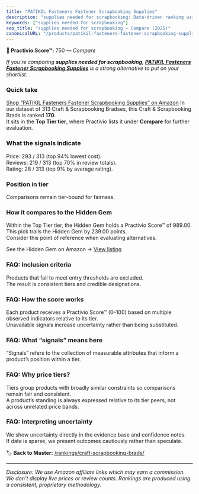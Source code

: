 ```yaml
---
title: "PATIKIL Fasteners Fastener Scrapbooking Supplies"
description: "supplies needed for scrapbooking: Data-driven ranking using the Practivio Score™. Positioned by quality, value, demand, findability, momentum."
keywords: ["supplies needed for scrapbooking"]
seo_title: "supplies needed for scrapbooking — Compare (2025)"
canonicalURL: "/products/patikil-fasteners-fastener-scrapbooking-supplies-B0DSP1QPQC/"
---
```


**🛒 Practivio Score™:** 750 — _Compare_


*If you're comparing **supplies needed for scrapbooking**, **[PATIKIL Fasteners Fastener Scrapbooking Supplies](https://www.amazon.com/dp/B0DSP1QPQC?tag=practivio-20)** is a strong alternative to put on your shortlist.*
### Quick take
[Shop “PATIKIL Fasteners Fastener Scrapbooking Supplies” on Amazon](https://www.amazon.com/dp/B0DSP1QPQC?tag=practivio-20)
In our dataset of 313 Craft & Scrapbooking Bradses, this Craft & Scrapbooking Brads is ranked **170**.  
It sits in the **Top Tier tier**, where Practivio lists it under **Compare** for further evaluation.

### What the signals indicate
Price: 293 / 313 (top 94% lowest cost).  
Reviews: 219 / 313 (top 70% in review totals).  
Rating: 28 / 313 (top 9% by average rating).  

### Position in tier
Comparisons remain tier-bound for fairness.

### How it compares to the Hidden Gem
Within the Top Tier tier, the Hidden Gem holds a Practivio Score™ of 989.00.  
This pick trails the Hidden Gem by 239.00 points.  
Consider this point of reference when evaluating alternatives.  

See the Hidden Gem on Amazon → [View listing](https://www.amazon.com/dp/B003DYZR6M?tag=practivio-20)

### FAQ: Inclusion criteria
Products that fail to meet entry thresholds are excluded.  
The result is consistent tiers and credible designations.

### FAQ: How the score works
Each product receives a Practivio Score™ (0–100) based on multiple observed indicators relative to its tier.  
Unavailable signals increase uncertainty rather than being substituted.

### FAQ: What “signals” means here
“Signals” refers to the collection of measurable attributes that inform a product’s position within a tier.

### FAQ: Why price tiers?
Tiers group products with broadly similar constraints so comparisons remain fair and consistent.  
A product’s standing is always expressed relative to its tier peers, not across unrelated price bands.

### FAQ: Interpreting uncertainty
We show uncertainty directly in the evidence base and confidence notes.  
If data is sparse, we present outcomes cautiously rather than speculate.

<!-- Missing template for Compare/CompareWithinPriceClass -->


🏷️ **Back to Master:** [/rankings/craft-scrapbooking-brads/](/rankings/craft-scrapbooking-brads/)

---
_Disclosure: We use Amazon affiliate links which may earn a commission. We don’t display live prices or review counts. Rankings are produced using a consistent, proprietary methodology._
